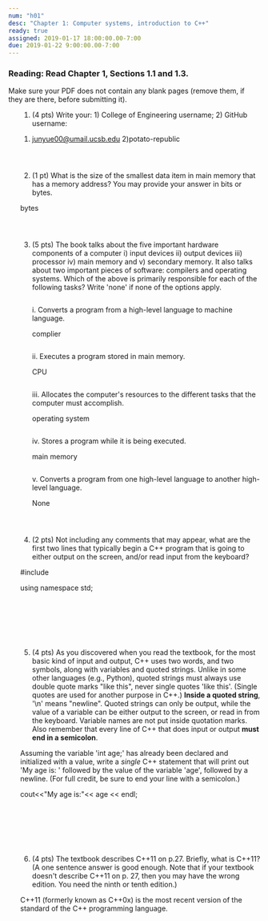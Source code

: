 ```yaml
---
num: "h01"
desc: "Chapter 1: Computer systems, introduction to C++"
ready: true
assigned: 2019-01-17 18:00:00.00-7:00
due: 2019-01-22 9:00:00.00-7:00
---
```


### Reading: Read Chapter 1, Sections 1.1 and 1.3. 


Make sure your PDF does not contain any blank pages (remove them, if they are there, before submitting it).

<ol markdown="1">

1. (4 pts) Write your: 1) College of Engineering username; 2) GitHub username:

1) junyue00@umail.ucsb.edu  2)potato-republic
	<div style="margin-bottom:4em"></div>

2. (1 pt) What is the size of the smallest data item in main memory that has a memory address? You may provide your answer in bits or bytes.

bytes
	<div style="margin-bottom:4em"></div>

3.	(5 pts) The book talks about the five important hardware components of a computer  i) input devices ii) output devices iii) processor iv) main memory and v) secondary memory. It also talks about two important pieces of software: compilers and operating systems. Which of the above is primarily responsible for each of the following tasks? Write 'none' if none of the options apply.
	<div style="margin-bottom:2em"></div>

	i. Converts a program from a high-level language to machine language.
	
	complier
	<div style="margin-bottom:2em"></div>
	
	ii. Executes a program stored in main memory.
	
	CPU
	<div style="margin-bottom:2em"></div>
	iii. Allocates the computer's resources to the different tasks that the computer must accomplish.  
	
	operating system
	<div style="margin-bottom:2em"></div>
	iv. Stores a program while it is being executed.
	
	main memory
	<div style="margin-bottom:2em"></div>
	v. Converts a program from one high-level language to another high-level language.
	
	None
	<div style="margin-bottom:2em"></div>

<div class="pagebreak"></div>
<div style="margin-bottom:4em"></div>

4. (2 pts) Not including any comments that may appear, what are the first two lines that typically begin a C++ program that is going to either output on the screen, and/or read input from the keyboard?

#include <iostream>
	
using namespace std;
	<div style="margin-bottom:8em"></div>



5. (4 pts) As you discovered when you read the textbook, for the most basic kind of input and output, C++ uses two words, and two symbols, along with variables and quoted strings. Unlike in some other languages (e.g., Python), quoted strings must always use double quote marks "like this", never single quotes 'like this'.  (Single quotes are used for another purpose in C++.)  <b>Inside a quoted string</b>, '\n' means "newline". Quoted strings can only be output, while the value of a variable can be either output to the screen, or read in from the keyboard.  Variable names are not put inside quotation marks. Also remember that every line of C++ that does input or output <strong>must end in a semicolon</strong>.
	<div style="margin-bottom:1em"></div>
Assuming the variable 'int age;' has already been declared and initialized with a value, write a <i>single</i> C++ statement that will print out 'My age is: ' followed by the value of the variable 'age', followed by a newline. (For full credit, be sure to end your line with a semicolon.)

cout<<"My age is:"<< age << endl;
	<div style="margin-bottom:8em"></div>


6.  (4 pts) The textbook describes C++11 on p.27.  Briefly, what is C++11? (A one sentence answer is good enough.  Note that if your textbook doesn't describe C++11 on p. 27, then you may have the wrong edition.  You need the ninth or tenth edition.)

C++11 (formerly known as C++0x) is the most recent version of the standard of the C++ programming language.
  <div style="margin-bottom:4em"></div>

</ol>
